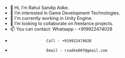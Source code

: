 - 👋 Hi, I’m Rahul Sandip Adke.
- 👀 I’m interested in Game Development Technologies.
- 🌱 I'm currently working in Unity Engine. 
- 💞️ I’m looking to collaborate on freelance projects.
- 📫 You can contact: Whatsapp - +919922474028
-                     Call - +919922474028
-                     Email - rsadke007@gmail.com

<!---
Rrahul007/Rrahul007 is a ✨ special ✨ repository because its `README.md` (this file) appears on your GitHub profile.
You can click the Preview link to take a look at your changes.
--->
